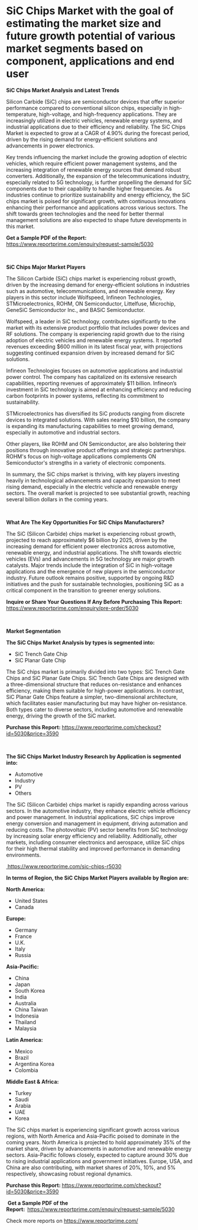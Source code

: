 <p><h1>SiC Chips Market with the goal of estimating the market size and future growth potential of various market segments based on component, applications and end user</h1></p><p><strong>SiC Chips Market Analysis and Latest Trends</strong></p>
<p><p>Silicon Carbide (SiC) chips are semiconductor devices that offer superior performance compared to conventional silicon chips, especially in high-temperature, high-voltage, and high-frequency applications. They are increasingly utilized in electric vehicles, renewable energy systems, and industrial applications due to their efficiency and reliability. The SiC Chips Market is expected to grow at a CAGR of 4.90% during the forecast period, driven by the rising demand for energy-efficient solutions and advancements in power electronics.</p><p>Key trends influencing the market include the growing adoption of electric vehicles, which require efficient power management systems, and the increasing integration of renewable energy sources that demand robust converters. Additionally, the expansion of the telecommunications industry, especially related to 5G technology, is further propelling the demand for SiC components due to their capability to handle higher frequencies. As industries continue to prioritize sustainability and energy efficiency, the SiC chips market is poised for significant growth, with continuous innovations enhancing their performance and applications across various sectors. The shift towards green technologies and the need for better thermal management solutions are also expected to shape future developments in this market.</p></p>
<p><strong>Get a Sample PDF of the Report:&nbsp;</strong> <a href="https://www.reportprime.com/enquiry/request-sample/5030?utm_campaign=3016&utm_medium=2&utm_source=Github&utm_content=ia&utm_term=19032025&utm_id=sic-chips">https://www.reportprime.com/enquiry/request-sample/5030</a></p>
<p>&nbsp;</p>
<p><strong>SiC Chips Major Market Players</strong></p>
<p><p>The Silicon Carbide (SiC) chips market is experiencing robust growth, driven by the increasing demand for energy-efficient solutions in industries such as automotive, telecommunications, and renewable energy. Key players in this sector include Wolfspeed, Infineon Technologies, STMicroelectronics, ROHM, ON Semiconductor, Littelfuse, Microchip, GeneSiC Semiconductor Inc., and BASiC Semiconductor.</p><p>Wolfspeed, a leader in SiC technology, contributes significantly to the market with its extensive product portfolio that includes power devices and RF solutions. The company is experiencing rapid growth due to the rising adoption of electric vehicles and renewable energy systems. It reported revenues exceeding $600 million in its latest fiscal year, with projections suggesting continued expansion driven by increased demand for SiC solutions.</p><p>Infineon Technologies focuses on automotive applications and industrial power control. The company has capitalized on its extensive research capabilities, reporting revenues of approximately $11 billion. Infineon’s investment in SiC technology is aimed at enhancing efficiency and reducing carbon footprints in power systems, reflecting its commitment to sustainability.</p><p>STMicroelectronics has diversified its SiC products ranging from discrete devices to integrated solutions. With sales nearing $10 billion, the company is expanding its manufacturing capabilities to meet growing demand, especially in automotive and industrial sectors.</p><p>Other players, like ROHM and ON Semiconductor, are also bolstering their positions through innovative product offerings and strategic partnerships. ROHM's focus on high-voltage applications complements ON Semiconductor's strengths in a variety of electronic components.</p><p>In summary, the SiC chips market is thriving, with key players investing heavily in technological advancements and capacity expansion to meet rising demand, especially in the electric vehicle and renewable energy sectors. The overall market is projected to see substantial growth, reaching several billion dollars in the coming years.</p></p>
<p>&nbsp;</p>
<p><strong>What Are The Key Opportunities For SiC Chips Manufacturers?</strong></p>
<p><p>The SiC (Silicon Carbide) chips market is experiencing robust growth, projected to reach approximately $6 billion by 2025, driven by the increasing demand for efficient power electronics across automotive, renewable energy, and industrial applications. The shift towards electric vehicles (EVs) and advancements in 5G technology are major growth catalysts. Major trends include the integration of SiC in high-voltage applications and the emergence of new players in the semiconductor industry. Future outlook remains positive, supported by ongoing R&D initiatives and the push for sustainable technologies, positioning SiC as a critical component in the transition to greener energy solutions.</p></p>
<p><strong>Inquire or Share Your Questions If Any Before Purchasing This Report:</strong> <a href="https://www.reportprime.com/enquiry/pre-order/5030?utm_campaign=3016&utm_medium=2&utm_source=Github&utm_content=ia&utm_term=19032025&utm_id=sic-chips">https://www.reportprime.com/enquiry/pre-order/5030</a></p>
<p>&nbsp;</p>
<p><strong>Market Segmentation</strong></p>
<p><strong>The SiC Chips Market Analysis by types is segmented into:</strong></p>
<p><ul><li>SiC Trench Gate Chip</li><li>SiC Planar Gate Chip</li></ul></p>
<p><p>The SiC chips market is primarily divided into two types: SiC Trench Gate Chips and SiC Planar Gate Chips. SiC Trench Gate Chips are designed with a three-dimensional structure that reduces on-resistance and enhances efficiency, making them suitable for high-power applications. In contrast, SiC Planar Gate Chips feature a simpler, two-dimensional architecture, which facilitates easier manufacturing but may have higher on-resistance. Both types cater to diverse sectors, including automotive and renewable energy, driving the growth of the SiC market.</p></p>
<p><strong>Purchase this Report:&nbsp;</strong><a href="https://www.reportprime.com/checkout?id=5030&price=3590&utm_campaign=3016&utm_medium=2&utm_source=Github&utm_content=ia&utm_term=19032025&utm_id=sic-chips">https://www.reportprime.com/checkout?id=5030&price=3590</a></p>
<p>&nbsp;</p>
<p><strong>The SiC Chips Market Industry Research by Application is segmented into:</strong></p>
<p><ul><li>Automotive</li><li>Industry</li><li>PV</li><li>Others</li></ul></p>
<p><p>The SiC (Silicon Carbide) chips market is rapidly expanding across various sectors. In the automotive industry, they enhance electric vehicle efficiency and power management. In industrial applications, SiC chips improve energy conversion and management in equipment, driving automation and reducing costs. The photovoltaic (PV) sector benefits from SiC technology by increasing solar energy efficiency and reliability. Additionally, other markets, including consumer electronics and aerospace, utilize SiC chips for their high thermal stability and improved performance in demanding environments.</p></p>
<p><a href="https://www.reportprime.com/sic-chips-r5030?utm_campaign=3016&utm_medium=2&utm_source=Github&utm_content=ia&utm_term=19032025&utm_id=sic-chips">&nbsp;https://www.reportprime.com/sic-chips-r5030</a></p>
<p><strong>In terms of Region, the SiC Chips Market Players available by Region are:</strong></p>
<p>
    <p> <strong> North America: </strong>
        <ul>
            <li>United States</li>
            <li>Canada</li>
        </ul>
        </p> 
    <p> <strong> Europe: </strong>
        <ul>
            <li>Germany</li>
            <li>France</li>
            <li>U.K.</li>
            <li>Italy</li>
            <li>Russia</li>
        </ul>
        </p> 
    <p> <strong> Asia-Pacific: </strong>
        <ul>
            <li>China</li>
            <li>Japan</li>
            <li>South Korea</li>
            <li>India</li>
            <li>Australia</li>
            <li>China Taiwan</li>
            <li>Indonesia</li>
            <li>Thailand</li>
            <li>Malaysia</li>
        </ul>
        </p> 
    <p> <strong> Latin America: </strong>
        <ul>
            <li>Mexico</li>
            <li>Brazil</li>
            <li>Argentina Korea</li>
            <li>Colombia</li>
        </ul>
        </p> 
    <p> <strong> Middle East & Africa: </strong>
        <ul>
            <li>Turkey</li>
            <li>Saudi</li>
            <li>Arabia</li>
            <li>UAE</li>
            <li>Korea</li>
        </ul>
    </p>
    </p>
<p><p>The SiC chips market is experiencing significant growth across various regions, with North America and Asia-Pacific poised to dominate in the coming years. North America is projected to hold approximately 35% of the market share, driven by advancements in automotive and renewable energy sectors. Asia-Pacific follows closely, expected to capture around 30% due to rising industrial applications and government initiatives. Europe, USA, and China are also contributing, with market shares of 20%, 10%, and 5% respectively, showcasing robust regional dynamics.</p></p>
<p><strong>Purchase this Report: </strong><a href="https://www.reportprime.com/checkout?id=5030&price=3590&utm_campaign=3016&utm_medium=2&utm_source=Github&utm_content=ia&utm_term=19032025&utm_id=sic-chips">https://www.reportprime.com/checkout?id=5030&price=3590</a></p>
<p>&nbsp;<strong>Get a Sample PDF of the Report:&nbsp;&nbsp;</strong><a href="https://www.reportprime.com/enquiry/request-sample/5030?utm_campaign=3016&utm_medium=2&utm_source=Github&utm_content=ia&utm_term=19032025&utm_id=sic-chips">https://www.reportprime.com/enquiry/request-sample/5030</a></p>
<p><strong></strong></p>
<p>Check more reports on <a href="https://www.reportprime.com/?utm_campaign=3016&utm_medium=2&utm_source=Github&utm_content=ia&utm_term=19032025&utm_id=sic-chips">https://www.reportprime.com/</a></p>